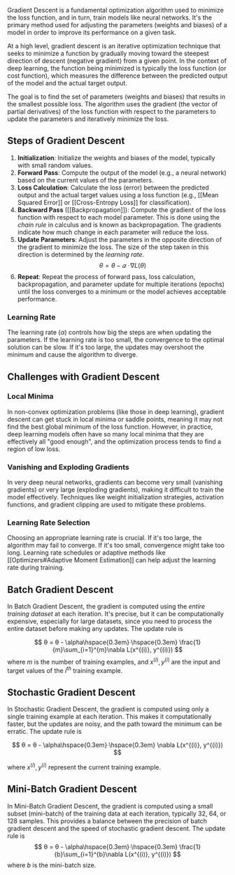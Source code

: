 Gradient Descent is a fundamental optimization algorithm used to minimize the loss function, and in turn, train models like neural networks. It's the primary method used for adjusting the parameters (weights and biases) of a model in order to improve its performance on a given task.

At a high level, gradient descent is an iterative optimization technique that seeks to minimize a function by gradually moving toward the steepest direction of descent (negative gradient) from a given point. In the context of deep learning, the function being minimized is typically the loss function (or cost function), which measures the difference between the predicted output of the model and the actual target output.

The goal is to find the set of parameters (weights and biases) that results in the smallest possible loss. The algorithm uses the gradient (the vector of partial derivatives) of the loss function with respect to the parameters to update the parameters and iteratively minimize the loss.

## Steps of Gradient Descent

1. **Initialization**: Initialize the weights and biases of the model, typically with small random values.
2. **Forward Pass**: Compute the output of the model (e.g., a neural network) based on the current values of the parameters.
3. **Loss Calculation**: Calculate the loss (error) between the predicted output and the actual target values using a loss function (e.g., [[Mean Squared Error]] or [[Cross-Entropy Loss]] for classification).
4. **Backward Pass** ([[Backpropagation]]): Compute the gradient of the loss function with respect to each model parameter. This is done using the *chain rule* in calculus and is known as backpropagation. The gradients indicate how much change in each parameter will reduce the loss.
5. **Update Parameters**: Adjust the parameters in the opposite direction of the gradient to minimize the loss. The size of the step taken in this direction is determined by the *learning rate*.
$$ θ = θ - 𝛼 \;ᐧ\;\nabla L (θ)$$
6. **Repeat**: Repeat the process of forward pass, loss calculation, backpropagation, and parameter update for multiple iterations (epochs) until the loss converges to a minimum or the model achieves acceptable performance.

### Learning Rate

The learning rate ($\alpha$) controls how big the steps are when updating the parameters. If the learning rate is too small, the convergence to the optimal solution can be slow. If it's too large, the updates may overshoot the minimum and cause the algorithm to diverge.

## Challenges with Gradient Descent

### Local Minima

In non-convex optimization problems (like those in deep learning), gradient descent can get stuck in local minima or saddle points, meaning it may not find the best global minimum of the loss function. However, in practice, deep learning models often have so many local minima that they are effectively all "good enough", and the optimization process tends to find a region of low loss.

### Vanishing and Exploding Gradients

In very deep neural networks, gradients can become very small (vanishing gradients) or very large (exploding gradients), making it difficult to train the model effectively. Techniques like weight initialization strategies, activation functions, and gradient clipping are used to mitigate these problems.

### Learning Rate Selection

Choosing an appropriate learning rate is crucial. If it's too large, the algorithm may fail to converge. If it's too small, convergence might take too long. Learning rate schedules or adaptive methods like [[Optimizers#Adaptive Moment Estimation]] can help adjust the learning rate during training.

## Batch Gradient Descent

In Batch Gradient Descent, the gradient is computed using the *entire training dataset* at each iteration. It's precise, but it can be computationally expensive, especially for large datasets, since you need to process the entire dataset before making any updates. The update rule is 

$$
θ = θ - \alpha\hspace{0.3em}ᐧ\hspace{0.3em} \frac{1}{m}\sum_{i=1}^{m}\nabla L(x^{(i)}, y^{(i)})
$$
where $m$ is the number of training examples, and $x^{(i)},y^{(i)}$ are the input and target values of the $i^{th}$ training example.

## Stochastic Gradient Descent

In Stochastic Gradient Descent, the gradient is computed using only a single training example at each iteration. This makes it computationally faster, but the updates are noisy, and the path toward the minimum can be erratic. The update rule is

$$
θ = θ - \alpha\hspace{0.3em}ᐧ\hspace{0.3em} \nabla L(x^{(i)}, y^{(i)})
$$

where $x^{(i)},y^{(i)}$ represent the current training example.

## Mini-Batch Gradient Descent

In Mini-Batch Gradient Descent, the gradient is computed using a small subset (mini-batch) of the training data at each iteration, typically 32, 64, or 128 samples. This provides a balance between the precision of batch gradient descent and the speed of stochastic gradient descent. The update rule is 
$$
θ = θ - \alpha\hspace{0.3em}ᐧ\hspace{0.3em} \frac{1}{b}\sum_{i=1}^{b}\nabla L(x^{(i)}, y^{(i)})
$$
where $b$ is the mini-batch size.
